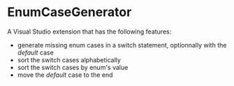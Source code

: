 # EnumCaseGenerator
A Visual Studio extension that has the following features:

 * generate missing enum cases in a switch statement, optionnally with the *default* case
 * sort the switch cases alphabetically
 * sort the switch cases by enum's value
 * move the *default* case to the end

